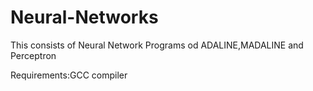 # Neural-Networks
This consists of Neural Network Programs od ADALINE,MADALINE and Perceptron


Requirements:GCC compiler
